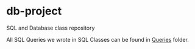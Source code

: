 # db-project
SQL and Database class repository

All SQL Queries we wrote in SQL Classes can be found in [Queries](Queries) folder.
